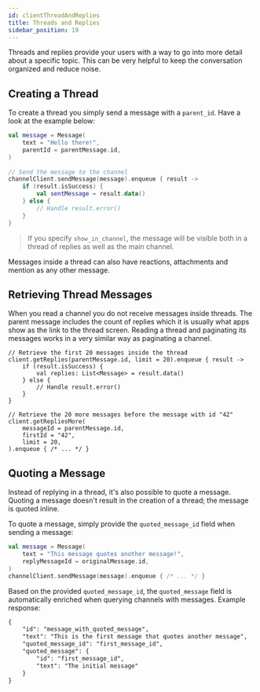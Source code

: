 ```yaml
---
id: clientThreadAndReplies
title: Threads and Replies
sidebar_position: 19
---
```


Threads and replies provide your users with a way to go into more detail about a specific topic. This can be very helpful to keep the conversation organized and reduce noise.

## Creating a Thread

To create a thread you simply send a message with a `parent_id`. Have a look at the example below:

```kotlin
val message = Message( 
    text = "Hello there!", 
    parentId = parentMessage.id, 
) 
 
// Send the message to the channel 
channelClient.sendMessage(message).enqueue { result -> 
    if (result.isSuccess) { 
        val sentMessage = result.data() 
    } else { 
        // Handle result.error() 
    } 
}
```

> If you specify `show_in_channel`, the message will be visible both in a thread of replies as well as the main channel.

Messages inside a thread can also have reactions, attachments and mention as any other message.

## Retrieving Thread Messages

When you read a channel you do not receive messages inside threads. The parent message includes the count of replies which it is usually what apps show as the link to the thread screen. Reading a thread and paginating its messages works in a very similar way as paginating a channel.

```
// Retrieve the first 20 messages inside the thread 
client.getReplies(parentMessage.id, limit = 20).enqueue { result -> 
    if (result.isSuccess) { 
        val replies: List<Message> = result.data() 
    } else { 
        // Handle result.error() 
    } 
} 
 
// Retrieve the 20 more messages before the message with id "42" 
client.getRepliesMore( 
    messageId = parentMessage.id, 
    firstId = "42", 
    limit = 20, 
).enqueue { /* ... */ }
```

## Quoting a Message

Instead of replying in a thread, it's also possible to quote a message. Quoting a message doesn't result in the creation of a thread; the message is quoted inline.

To quote a message, simply provide the `quoted_message_id` field when sending a message:

```kotlin
val message = Message( 
    text = "This message quotes another message!", 
    replyMessageId = originalMessage.id, 
) 
channelClient.sendMessage(message).enqueue { /* ... */ }
```

Based on the provided `quoted_message_id`, the `quoted_message` field is automatically enriched when querying channels with messages. Example response:

```xml
{ 
    "id": "message_with_quoted_message", 
    "text": "This is the first message that quotes another message", 
    "quoted_message_id": "first_message_id", 
    "quoted_message": {  
        "id": "first_message_id",  
        "text": "The initial message" 
    } 
}
```

